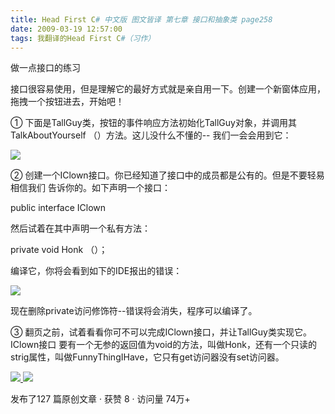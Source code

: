 ```yaml
---
title: Head First C# 中文版 图文皆译 第七章 接口和抽象类 page258
date: 2009-03-19 12:57:00
tags: 我翻译的Head First C#（习作）
---
```

做一点接口的练习

  

接口很容易使用，但是理解它的最好方式就是亲自用一下。创建一个新窗体应用，拖拽一个按钮进去，开始吧！

  

①  下面是TallGuy类，按钮的事件响应方法初始化TallGuy对象，并调用其TalkAboutYourself  （）方法。这儿没什么不懂的--
我们一会会用到它：

  

![](https://p-blog.csdn.net/images/p_blog_csdn_net/cuipengfei1/EntryImages/20090319/2009-03-19_12-45-30.jpg)

②  创建一个IClown接口。你已经知道了接口中的成员都是公有的。但是不要轻易相信我们  告诉你的。如下声明一个接口：

  

public interface IClown

  

然后试着在其中声明一个私有方法：

  

private void Honk  （）；

  

编译它，你将会看到如下的IDE报出的错误：

  

![](https://p-blog.csdn.net/images/p_blog_csdn_net/cuipengfei1/EntryImages/20090319/2009-03-19_12-49-34.jpg)

现在删除private访问修饰符--错误将会消失，程序可以编译了。

  

③  翻页之前，试着看看你可不可以完成IClown接口，并让TallGuy类实现它。IClown接口
要有一个无参的返回值为void的方法，叫做Honk，还有一个只读的strig属性，叫做FunnyThingIHave，它只有get访问器没有set访问器。



[ ![](https://profile.csdnimg.cn/5/2/5/3_cuipengfei1)
![](https://g.csdnimg.cn/static/user-reg-year/1x/11.png)
](https://blog.csdn.net/cuipengfei1)



发布了127 篇原创文章  ·  获赞 8  ·  访问量 74万+


